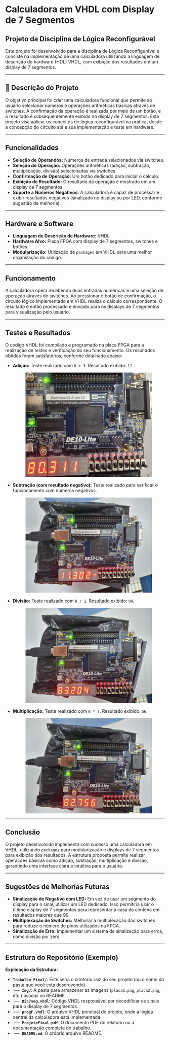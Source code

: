 # Calculadora em VHDL com Display de 7 Segmentos

## Projeto da Disciplina de Lógica Reconfigurável

Este projeto foi desenvolvido para a disciplina de Lógica Reconfigurável e consiste na implementação de uma calculadora utilizando a linguagem de descrição de hardware (HDL) VHDL, com exibição dos resultados em um display de 7 segmentos.

---

## 📝 Descrição do Projeto

O objetivo principal foi criar uma calculadora funcional que permite ao usuário selecionar números e operações aritméticas básicas através de switches. A confirmação da operação é realizada por meio de um botão, e o resultado é subsequentemente exibido no display de 7 segmentos. Este projeto visa aplicar os conceitos de lógica reconfigurável na prática, desde a concepção do circuito até a sua implementação e teste em hardware.

---

##  Funcionalidades

* **Seleção de Operandos:** Números de entrada selecionados via switches.
* **Seleção de Operação:** Operações aritméticas (adição, subtração, multiplicação, divisão) selecionadas via switches.
* **Confirmação de Operação:** Um botão dedicado para iniciar o cálculo.
* **Exibição de Resultado:** O resultado da operação é mostrado em um display de 7 segmentos.
* **Suporte a Números Negativos:** A calculadora é capaz de processar e exibir resultados negativos (sinalizado no display ou por LED, conforme sugestão de melhoria).

---

##  Hardware e Software

* **Linguagem de Descrição de Hardware:** VHDL
* **Hardware Alvo:** Placa FPGA com display de 7 segmentos, switches e botões.
* **Modularização:** Utilização de `packages` em VHDL para uma melhor organização do código.

---

##  Funcionamento

A calculadora opera recebendo duas entradas numéricas e uma seleção de operação através de switches. Ao pressionar o botão de confirmação, o circuito lógico implementado em VHDL realiza o cálculo correspondente. O resultado é então processado e enviado para os displays de 7 segmentos para visualização pelo usuário.

---

##  Testes e Resultados

O código VHDL foi compilado e programado na placa FPGA para a realização de testes e verificação do seu funcionamento. Os resultados obtidos foram satisfatórios, conforme detalhado abaixo:

* **Adição:** Teste realizado com `8 + 3`. Resultado exibido: `11`.
    <p align="center">
      <img src="Img/placa1.png" alt="Teste de soma na placa" width="400">
    </p>

* **Subtração (com resultado negativo):** Teste realizado para verificar o funcionamento com números negativos.
    <p align="center">
      <img src="Img/placa2.png" alt="Teste de sub na placa" width="400">
    </p>

* **Divisão:** Teste realizado com `8 / 2`. Resultado exibido: `04`.
    <p align="center">
      <img src="Img/placa3.png" alt="Teste de div na placa" width="400">
    </p>

* **Multiplicação:** Teste realizado com `8 * 7`. Resultado exibido: `56`.
    <p align="center">
      <img src="Img/placa4.png" alt="Teste de mult na placa" width="400">
    </p>

---

##  Conclusão

O projeto desenvolvido implementa com sucesso uma calculadora em VHDL, utilizando `packages` para modularização e displays de 7 segmentos para exibição dos resultados. A estrutura proposta permite realizar operações básicas como adição, subtração, multiplicação e divisão, garantindo uma interface clara e intuitiva para o usuário.

---

##  Sugestões de Melhorias Futuras

* **Sinalização de Negativo com LED:** Em vez de usar um segmento do display para o sinal, utilizar um LED dedicado. Isso permitiria usar o último display de 7 segmentos para representar a casa da centena em resultados maiores que 99.
* **Multiplexação de Switches:** Melhorar a multiplexação dos switches para reduzir o número de pinos utilizados na FPGA.
* **Sinalização de Erro:** Implementar um sistema de sinalização para erros, como divisão por zero.

---

##  Estrutura do Repositório (Exemplo)
**Explicação da Estrutura:**

* **`Trabalho Final/`**: Este seria o diretório raiz do seu projeto (ou o nome da pasta que você está descrevendo).
* **`├── Img/`**: A pasta para armazenar as imagens (`placa1.png`, `placa2.png`, etc.) usadas no README.
* **`├── Bin7seg.vhdl`**: Código VHDL responsável por decodificar os sinais para o display de 7 segmentos.
* **`├── progF.vhdl`**: O arquivo VHDL principal do projeto, onde a lógica central da calculadora está implementada.
* **`├── ProjetoFinal.pdf`**: O documento PDF do relatório ou a documentação completa do trabalho.
* **`└── README.md`**: O próprio arquivo README.